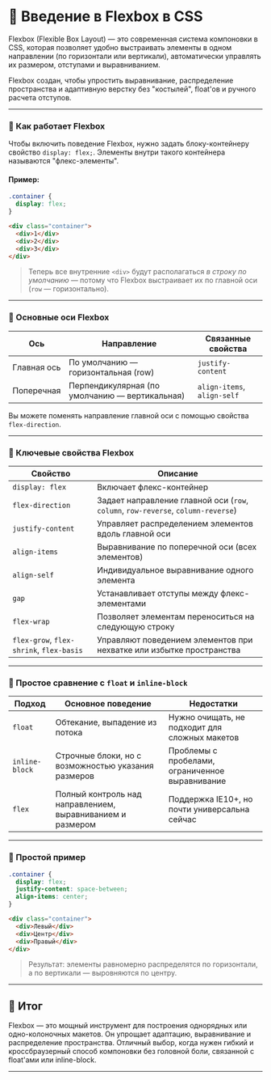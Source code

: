 # 📌 Введение в Flexbox в CSS

Flexbox (Flexible Box Layout) — это современная система компоновки в CSS, которая позволяет удобно выстраивать элементы в одном направлении (по горизонтали или вертикали), автоматически управлять их размером, отступами и выравниванием.

Flexbox создан, чтобы упростить выравнивание, распределение пространства и адаптивную верстку без "костылей", float'ов и ручного расчета отступов.

---

### 🔹 Как работает Flexbox

Чтобы включить поведение Flexbox, нужно задать блоку-контейнеру свойство `display: flex;`. Элементы внутри такого контейнера называются "флекс-элементы".

#### Пример:

```css
.container {
  display: flex;
}
```

```html
<div class="container">
  <div>1</div>
  <div>2</div>
  <div>3</div>
</div>
```

> Теперь все внутренние `<div>` будут располагаться *в строку по умолчанию* — потому что Flexbox выстраивает их по главной оси (`row` — горизонтально).

---

### 🔹 Основные оси Flexbox

| Ось         | Направление                                    | Связанные свойства          |
| ----------- | ---------------------------------------------- | --------------------------- |
| Главная ось | По умолчанию — горизонтальная (row)            | `justify-content`           |
| Поперечная  | Перпендикулярная (по умолчанию — вертикальная) | `align-items`, `align-self` |

Вы можете поменять направление главной оси с помощью свойства `flex-direction`.

---

### 🔹 Ключевые свойства Flexbox

| Свойство                                 | Описание                                                                          |
| ---------------------------------------- | --------------------------------------------------------------------------------- |
| `display: flex`                          | Включает флекс-контейнер                                                          |
| `flex-direction`                         | Задает направление главной оси (`row`, `column`, `row-reverse`, `column-reverse`) |
| `justify-content`                        | Управляет распределением элементов вдоль главной оси                              |
| `align-items`                            | Выравнивание по поперечной оси (всех элементов)                                   |
| `align-self`                             | Индивидуальное выравнивание одного элемента                                       |
| `gap`                                    | Устанавливает отступы между флекс-элементами                                      |
| `flex-wrap`                              | Позволяет элементам переноситься на следующую строку                              |
| `flex-grow`, `flex-shrink`, `flex-basis` | Управляют поведением элементов при нехватке или избытке пространства              |

---

### 🔹 Простое сравнение с `float` и `inline-block`

| Подход         | Основное поведение                                         | Недостатки                                      |
| -------------- | ---------------------------------------------------------- | ----------------------------------------------- |
| `float`        | Обтекание, выпадение из потока                             | Нужно очищать, не подходит для сложных макетов  |
| `inline-block` | Строчные блоки, но с возможностью указания размеров        | Проблемы с пробелами, ограниченное выравнивание |
| `flex`         | Полный контроль над направлением, выравниванием и размером | Поддержка IE10+, но почти универсальна сейчас   |

---

### 🔹 Простой пример

```css
.container {
  display: flex;
  justify-content: space-between;
  align-items: center;
}
```

```html
<div class="container">
  <div>Левый</div>
  <div>Центр</div>
  <div>Правый</div>
</div>
```

> Результат: элементы равномерно распределятся по горизонтали, а по вертикали — выровняются по центру.

---

## 🎯 Итог

Flexbox — это мощный инструмент для построения однорядных или одно-колоночных макетов. Он упрощает адаптацию, выравнивание и распределение пространства. Отличный выбор, когда нужен гибкий и кроссбраузерный способ компоновки без головной боли, связанной с float'ами или inline-block.

---
